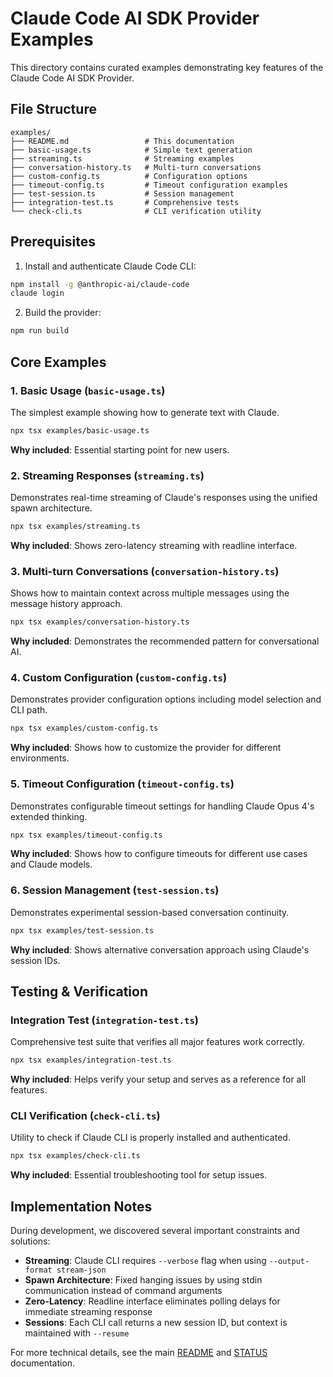 # Claude Code AI SDK Provider Examples

This directory contains curated examples demonstrating key features of the Claude Code AI SDK Provider.

## File Structure

```
examples/
├── README.md                 # This documentation
├── basic-usage.ts            # Simple text generation
├── streaming.ts              # Streaming examples
├── conversation-history.ts   # Multi-turn conversations
├── custom-config.ts          # Configuration options
├── timeout-config.ts         # Timeout configuration examples
├── test-session.ts           # Session management
├── integration-test.ts       # Comprehensive tests
└── check-cli.ts              # CLI verification utility
```

## Prerequisites

1. Install and authenticate Claude Code CLI:
```bash
npm install -g @anthropic-ai/claude-code
claude login
```

2. Build the provider:
```bash
npm run build
```

## Core Examples

### 1. Basic Usage (`basic-usage.ts`)
The simplest example showing how to generate text with Claude.
```bash
npx tsx examples/basic-usage.ts
```
**Why included**: Essential starting point for new users.

### 2. Streaming Responses (`streaming.ts`)
Demonstrates real-time streaming of Claude's responses using the unified spawn architecture.
```bash
npx tsx examples/streaming.ts
```
**Why included**: Shows zero-latency streaming with readline interface.

### 3. Multi-turn Conversations (`conversation-history.ts`)
Shows how to maintain context across multiple messages using the message history approach.
```bash
npx tsx examples/conversation-history.ts
```
**Why included**: Demonstrates the recommended pattern for conversational AI.

### 4. Custom Configuration (`custom-config.ts`)
Demonstrates provider configuration options including model selection and CLI path.
```bash
npx tsx examples/custom-config.ts
```
**Why included**: Shows how to customize the provider for different environments.

### 5. Timeout Configuration (`timeout-config.ts`)
Demonstrates configurable timeout settings for handling Claude Opus 4's extended thinking.
```bash
npx tsx examples/timeout-config.ts
```
**Why included**: Shows how to configure timeouts for different use cases and Claude models.

### 6. Session Management (`test-session.ts`)
Demonstrates experimental session-based conversation continuity.
```bash
npx tsx examples/test-session.ts
```
**Why included**: Shows alternative conversation approach using Claude's session IDs.

## Testing & Verification

### Integration Test (`integration-test.ts`)
Comprehensive test suite that verifies all major features work correctly.
```bash
npx tsx examples/integration-test.ts
```
**Why included**: Helps verify your setup and serves as a reference for all features.

### CLI Verification (`check-cli.ts`)
Utility to check if Claude CLI is properly installed and authenticated.
```bash
npx tsx examples/check-cli.ts
```
**Why included**: Essential troubleshooting tool for setup issues.

## Implementation Notes

During development, we discovered several important constraints and solutions:
- **Streaming**: Claude CLI requires `--verbose` flag when using `--output-format stream-json`
- **Spawn Architecture**: Fixed hanging issues by using stdin communication instead of command arguments
- **Zero-Latency**: Readline interface eliminates polling delays for immediate streaming response
- **Sessions**: Each CLI call returns a new session ID, but context is maintained with `--resume`

For more technical details, see the main [README](../README.md) and [STATUS](../STATUS.md) documentation.
